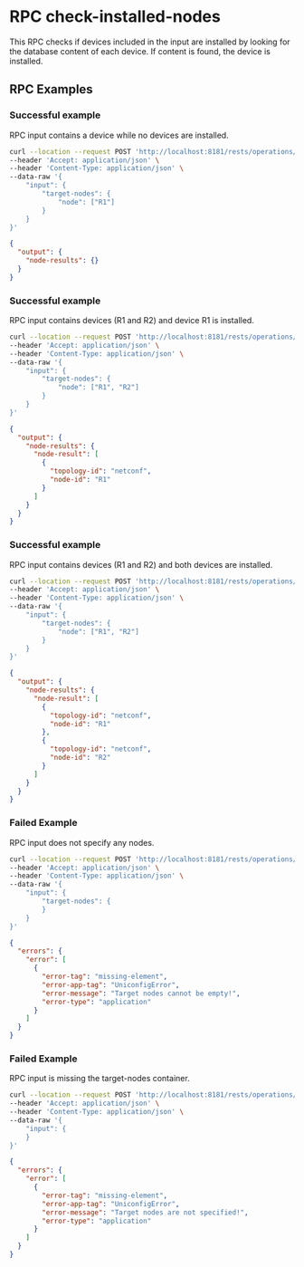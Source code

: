 # RPC check-installed-nodes

This RPC checks if devices included in the input are installed by looking for the database content
of each device. If content is found, the device is installed.

## RPC Examples

### Successful example

RPC input contains a device while no devices are installed.

```bash RPC Request
curl --location --request POST 'http://localhost:8181/rests/operations/connection-manager:check-installed-nodes' \
--header 'Accept: application/json' \
--header 'Content-Type: application/json' \
--data-raw '{
    "input": {
        "target-nodes": {
            "node": ["R1"]
        }
    }
}'
```

```json RPC Response, Status: 200
{
  "output": {
    "node-results": {}
  }
}
```

### Successful example

RPC input contains devices (R1 and R2) and device R1 is installed.

```bash RPC Request
curl --location --request POST 'http://localhost:8181/rests/operations/connection-manager:check-installed-nodes' \
--header 'Accept: application/json' \
--header 'Content-Type: application/json' \
--data-raw '{
    "input": {
        "target-nodes": {
            "node": ["R1", "R2"]
        }
    }
}'
```

```json RPC Response, Status: 200
{
  "output": {
    "node-results": {
      "node-result": [
        {
          "topology-id": "netconf",
          "node-id": "R1"
        }
      ]
    }
  }
}
```

### Successful example

RPC input contains devices (R1 and R2) and both devices are installed.

```bash RPC Request
curl --location --request POST 'http://localhost:8181/rests/operations/connection-manager:check-installed-nodes' \
--header 'Accept: application/json' \
--header 'Content-Type: application/json' \
--data-raw '{
    "input": {
        "target-nodes": {
            "node": ["R1", "R2"]
        }
    }
}'
```

```json RPC Response, Status: 200
{
  "output": {
    "node-results": {
      "node-result": [
        {
          "topology-id": "netconf",
          "node-id": "R1"
        },
        {
          "topology-id": "netconf",
          "node-id": "R2"
        }
      ]
    }
  }
}
```

### Failed Example

RPC input does not specify any nodes.

```bash RPC Request
curl --location --request POST 'http://localhost:8181/rests/operations/connection-manager:check-installed-nodes' \
--header 'Accept: application/json' \
--header 'Content-Type: application/json' \
--data-raw '{
    "input": {
        "target-nodes": {
        }
    }
}'
```

```json RPC Response, Status: 400
{
  "errors": {
    "error": [
      {
        "error-tag": "missing-element",
        "error-app-tag": "UniconfigError",
        "error-message": "Target nodes cannot be empty!",
        "error-type": "application"
      }
    ]
  }
}
```

### Failed Example

RPC input is missing the target-nodes container.

```bash RPC Request
curl --location --request POST 'http://localhost:8181/rests/operations/connection-manager:check-installed-nodes' \
--header 'Accept: application/json' \
--header 'Content-Type: application/json' \
--data-raw '{
    "input": {
    }
}'
```

```json RPC Response, Status: 400
{
  "errors": {
    "error": [
      {
        "error-tag": "missing-element",
        "error-app-tag": "UniconfigError",
        "error-message": "Target nodes are not specified!",
        "error-type": "application"
      }
    ]
  }
}
```
